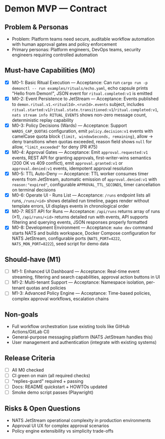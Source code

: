 # Demon MVP — Contract

## Problem & Personas
- Problem: Platform teams need secure, auditable workflow automation with human approval gates and policy enforcement
- Primary personas: Platform engineers, DevOps teams, security engineers requiring controlled automation

## Must-have Capabilities (M0)
- [x] M0-1: Basic Ritual Execution — Acceptance: Can run `cargo run -p demonctl -- run examples/rituals/echo.yaml`, echo capsule prints "Hello from Demon!", JSON event for `ritual.completed:v1` is emitted
- [x] M0-2: Event Persistence to JetStream — Acceptance: Events published to `demon.ritual.v1.<ritualId>.<runId>.events` subject, includes `ritual.started:v1`/`ritual.state.transitioned:v1`/`ritual.completed:v1`, `nats stream info RITUAL_EVENTS` shows non-zero message count, deterministic replay capability
- [x] M0-3: Policy Decisions (Wards) — Acceptance: Support `WARDS_CAP_QUOTAS` configuration, emit `policy.decision:v1` events with camelCase quota block `{limit, windowSeconds, remaining}`, allow → deny transitions when quotas exceeded, reason field shows `null` for allow, `"limit_exceeded"` for deny (PR #75)
- [x] M0-4: Approval Gates — Acceptance: Emit `approval.requested:v1` events, REST API for granting approvals, first-writer-wins semantics (200 OK vs 409 conflict), emit `approval.granted:v1` or `approval.denied:v1` events, idempotent approval resolution
- [x] M0-5: TTL Auto-Deny — Acceptance: TTL worker consumes timer events from JetStream, automatic emission of `approval.denied:v1` with `reason:"expired"`, configurable `APPROVAL_TTL_SECONDS`, timer cancellation on terminal decisions
- [x] M0-6: Operate UI - Runs List — Acceptance: `/runs` endpoint lists all runs, `/runs/<id>` shows detailed run timeline, pages render without template errors, UI displays events in chronological order
- [x] M0-7: REST API for Runs — Acceptance: `/api/runs` returns array of runs (≥1), `/api/runs/<id>` returns detailed run with events, API supports filtering and querying events, JSON responses properly formatted
- [x] M0-8: Development Environment — Acceptance: `make dev` command starts NATS and builds workspace, Docker Compose configuration for NATS JetStream, configurable ports (`NATS_PORT=4222`, `NATS_MON_PORT=8222`), seed script for demo data

## Should-have (M1)
- [ ] M1-1: Enhanced UI Dashboard — Acceptance: Real-time event streaming, filtering and search capabilities, approval action buttons in UI
- [ ] M1-2: Multi-tenant Support — Acceptance: Namespace isolation, per-tenant quotas and policies
- [ ] M1-3: Advanced Policy Engine — Acceptance: Time-based policies, complex approval workflows, escalation chains

## Non-goals
- Full workflow orchestration (use existing tools like GitHub Actions/GitLab CI)
- General-purpose messaging platform (NATS JetStream handles this)
- User management and authentication (integrate with existing systems)

## Release Criteria
- [ ] All M0 checked
- [ ] CI green on main (all required checks)
- [ ] "replies-guard" required + passing
- [ ] Docs: README quickstart + HOWTOs updated
- [ ] Smoke demo script passes (Playwright)

## Risks & Open Questions
- NATS JetStream operational complexity in production environments
- Approval UI UX for complex approval scenarios
- Policy engine extensibility vs simplicity trade-offs
